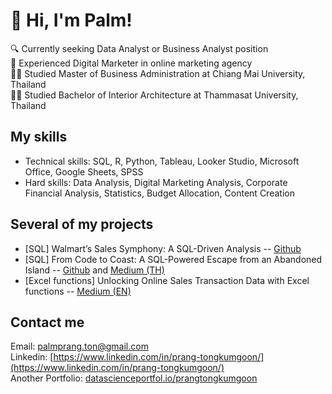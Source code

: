 # 👋 Hi, I'm Palm!

🔍 Currently seeking Data Analyst or Business Analyst position <br/>
💼 Experienced Digital Marketer in online marketing agency <br/>
👩‍🎓 Studied Master of Business Administration at Chiang Mai University, Thailand <br/>
👩‍🎓 Studied Bachelor of Interior Architecture at Thammasat University, Thailand <br/>

## My skills
- Technical skills: SQL, R, Python, Tableau, Looker Studio, Microsoft Office, Google Sheets, SPSS
- Hard skills: Data Analysis, Digital Marketing Analysis, Corporate Financial Analysis, Statistics, Budget Allocation, Content Creation

## Several of my projects
- [SQL] Walmart’s Sales Symphony: A SQL-Driven Analysis -- [Github](https://github.com/palmprang/SQL_WalmartSalesAnalysis)
- [SQL] From Code to Coast: A SQL-Powered Escape from an Abandoned Island -- [Github](https://github.com/palmprang/SQL_Escape-from-an-Abandoned-Island/tree/main) and [Medium (TH)](https://medium.com/@palmprang/from-code-to-coast-a-sql-powered-escape-from-an-abandoned-island-เอาชีวิตรอดจากเกาะปริศนาด้วย-07fa34ac37e0)
- [Excel functions] Unlocking Online Sales Transaction Data with Excel functions -- [Medium (EN)](https://medium.com/@palmprang/unlocking-online-sales-transaction-data-with-microsoft-excel-2ae0e749c58a)

## Contact me
Email: palmprang.ton@gmail.com <br/>
Linkedin: [https://www.linkedin.com/in/prang-tongkumgoon/](https://www.linkedin.com/in/prang-tongkumgoon/) <br/>
Another Portfolio: [datascienceportfol.io/prangtongkumgoon](datascienceportfol.io/prangtongkumgoon) <br/>


<!--
**palmprang/palmprang** is a ✨ _special_ ✨ repository because its `README.md` (this file) appears on your GitHub profile.

Here are some ideas to get you started:

- 🔭 I’m currently working on ...
- 🌱 I’m currently learning ...
- 👯 I’m looking to collaborate on ...
- 🤔 I’m looking for help with ...
- 💬 Ask me about ...
- 📫 How to reach me: ...
- 😄 Pronouns: ...
- ⚡ Fun fact: ...
-->
